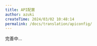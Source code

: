 ```yaml
---
title: API配置
author: azuki
createTime: 2024/03/02 10:48:14
permalink: /docs/translation/apiconfig/
---
```


完善中...